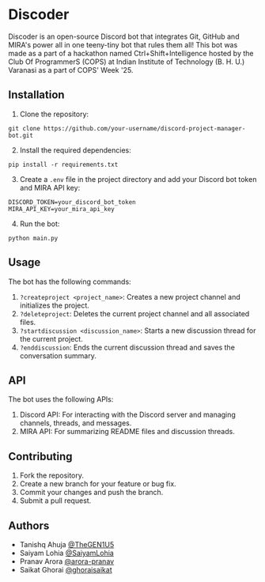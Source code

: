 
# Discoder
Discoder is an open-source Discord bot that integrates Git, GitHub and MIRA's power all in one teeny-tiny bot that rules them all! This bot was made as a part of a hackathon named Ctrl+Shift+Intelligence hosted by the Club Of ProgrammerS (COPS) at Indian Institute of Technology (B. H. U.) Varanasi as a part of COPS' Week '25. 

## Installation

1. Clone the repository:
```
git clone https://github.com/your-username/discord-project-manager-bot.git
```

2. Install the required dependencies:
```
pip install -r requirements.txt
```

3. Create a `.env` file in the project directory and add your Discord bot token and MIRA API key:
```
DISCORD_TOKEN=your_discord_bot_token
MIRA_API_KEY=your_mira_api_key
```

4. Run the bot:
```
python main.py
```

## Usage

The bot has the following commands:

1. `?createproject <project_name>`: Creates a new project channel and initializes the project.
2. `?deleteproject`: Deletes the current project channel and all associated files.
3. `?startdiscussion <discussion_name>`: Starts a new discussion thread for the current project.
4. `?enddiscussion`: Ends the current discussion thread and saves the conversation summary.

## API

The bot uses the following APIs:

1. Discord API: For interacting with the Discord server and managing channels, threads, and messages.
2. MIRA API: For summarizing README files and discussion threads.

## Contributing

1. Fork the repository.
2. Create a new branch for your feature or bug fix.
3. Commit your changes and push the branch.
4. Submit a pull request.

## Authors

  

- Tanishq Ahuja [@TheGEN1U5](https://www.github.com/TheGEN1U5)
- Saiyam Lohia [@SaiyamLohia](https://www.github.com/SaiyamLohia)
- Pranav Arora [@arora-pranav](https://www.github.com/arora-pranav)
- Saikat Ghorai [@ghoraisaikat](https://www.github.com/ghoraisaikat)


